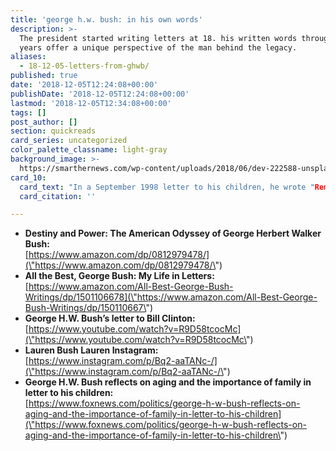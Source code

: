 ```yaml
---
title: 'george h.w. bush: in his own words'
description: >-
  The president started writing letters at 18. his written words throughout the
  years offer a unique perspective of the man behind the legacy.
aliases:
  - 18-12-05-letters-from-ghwb/
published: true
date: '2018-12-05T12:24:08+00:00'
publishDate: '2018-12-05T12:24:08+00:00'
lastmod: '2018-12-05T12:34:08+00:00'
tags: []
post_author: []
section: quickreads
card_series: uncategorized
color_palette_classname: light-gray
background_image: >-
  https://smarthernews.com/wp-content/uploads/2018/06/dev-222588-unsplash-scaled.jpg
card_10:
  card_text: "In a September 1998 letter to his children, he wrote "Remember the old song ax18Iax19ll Be There Ready When You Are'? Well, Iax19ll be there ready when you are where there is so much excitement ahead, so many grandkids to watch grow. If you need me, Iax19m here. Devotedly, Dad.ax1Dnn[view sources](https://smarthernews.com/18-12-05-letters-from-ghwb/)"
  card_citation: ''

---
```

*   **Destiny and Power: The American Odyssey of George Herbert Walker Bush:**  
    [https://www.amazon.com/dp/0812979478/](\"https://www.amazon.com/dp/0812979478/\")
*   **All the Best, George Bush: My Life in Letters:**  
    [https://www.amazon.com/All-Best-George-Bush-Writings/dp/1501106678](\"https://www.amazon.com/All-Best-George-Bush-Writings/dp/150110667\")
*   **George H.W. Bush’s letter to Bill Clinton:**  
    [https://www.youtube.com/watch?v=R9D58tcocMc](\"https://www.youtube.com/watch?v=R9D58tcocMc\")
*   **Lauren Bush Lauren Instagram:**  
    [https://www.instagram.com/p/Bq2-aaTANc-/](\"https://www.instagram.com/p/Bq2-aaTANc-/\")
*   **George H.W. Bush reflects on aging and the importance of family in letter to his children:**  
    [https://www.foxnews.com/politics/george-h-w-bush-reflects-on-aging-and-the-importance-of-family-in-letter-to-his-children](\"https://www.foxnews.com/politics/george-h-w-bush-reflects-on-aging-and-the-importance-of-family-in-letter-to-his-children\")